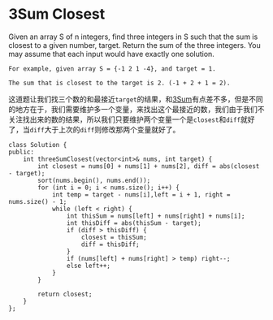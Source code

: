 3Sum Closest
==============

Given an array S of n integers, find three integers in S such that the sum is closest to a given number, target. Return the sum of the three integers. You may assume that each input would have exactly one solution.

    For example, given array S = {-1 2 1 -4}, and target = 1.

    The sum that is closest to the target is 2. (-1 + 2 + 1 = 2).

这道题让我们找三个数的和最接近`target`的结果，和[3Sum](./3Sum.md)有点差不多，但是不同的地方在于，我们需要维护多一个变量，来找出这个最接近的数，我们由于我们不关注找出来的数的结果，所以我们只要维护两个变量一个是`closest`和`diff`就好了，当`diff`大于上次的`diff`则修改那两个变量就好了。

```
class Solution {
public:
    int threeSumClosest(vector<int>& nums, int target) {
        int closest = nums[0] + nums[1] + nums[2], diff = abs(closest - target);
        sort(nums.begin(), nums.end());
        for (int i = 0; i < nums.size(); i++) {
            int temp = target - nums[i],left = i + 1, right = nums.size() - 1;
            while (left < right) {
                int thisSum = nums[left] + nums[right] + nums[i];
                int thisDiff = abs(thisSum - target);
                if (diff > thisDiff) {
                    closest = thisSum;
                    diff = thisDiff;
                }
                if (nums[left] + nums[right] > temp) right--;
                else left++;
            }
        }

        return closest;
    }
};
```
